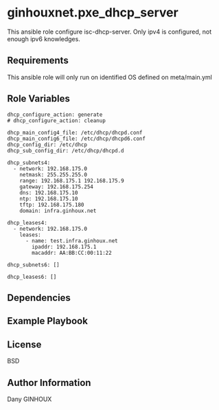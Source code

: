 ginhouxnet.pxe_dhcp_server
=========

This ansible role configure isc-dhcp-server.
Only ipv4 is configured, not enough ipv6 knowledges.


Requirements
------------

This ansible role will only run on identified OS defined on meta/main.yml


Role Variables
--------------


```
dhcp_configure_action: generate
# dhcp_configure_action: cleanup

dhcp_main_config4_file: /etc/dhcp/dhcpd.conf
dhcp_main_config6_file: /etc/dhcp/dhcpd6.conf
dhcp_config_dir: /etc/dhcp
dhcp_sub_config_dir: /etc/dhcp/dhcpd.d

dhcp_subnets4:
  - network: 192.168.175.0
    netmask: 255.255.255.0
    range: 192.168.175.1 192.168.175.9
    gateway: 192.168.175.254
    dns: 192.168.175.10
    ntp: 192.168.175.10
    tftp: 192.168.175.180
    domain: infra.ginhoux.net

dhcp_leases4:
  - network: 192.168.175.0
    leases:
      - name: test.infra.ginhoux.net
        ipaddr: 192.168.175.1
        macaddr: AA:BB:CC:00:11:22

dhcp_subnets6: []

dhcp_leases6: []

```


Dependencies
------------




Example Playbook
----------------



License
-------

BSD


Author Information
------------------

Dany GINHOUX
